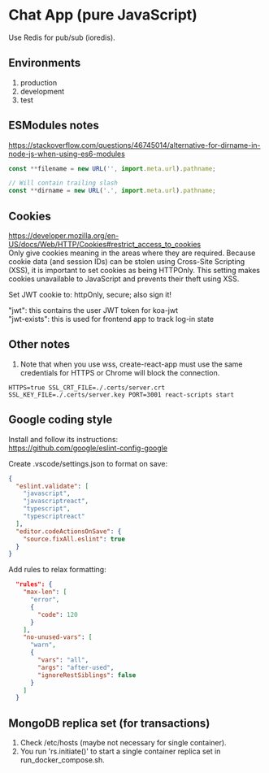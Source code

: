 # Chat App (pure JavaScript)

Use Redis for pub/sub (ioredis).

## Environments

1. production
2. development
3. test

## ESModules notes

https://stackoverflow.com/questions/46745014/alternative-for-dirname-in-node-js-when-using-es6-modules

```js
const **filename = new URL('', import.meta.url).pathname;

// Will contain trailing slash
const **dirname = new URL('.', import.meta.url).pathname;
```

## Cookies

https://developer.mozilla.org/en-US/docs/Web/HTTP/Cookies#restrict_access_to_cookies  
Only give cookies meaning in the areas where they are required. Because cookie
data (and session IDs) can be stolen using Cross-Site Scripting (XSS), it is
important to set cookies as being HTTPOnly. This setting makes cookies
unavailable to JavaScript and prevents their theft using XSS.

Set JWT cookie to: httpOnly, secure; also sign it!

"jwt": this contains the user JWT token for koa-jwt  
"jwt-exists": this is used for frontend app to track log-in state

## Other notes

1. Note that when you use wss, create-react-app must use the same credentials
   for HTTPS or Chrome will block the connection.

```
HTTPS=true SSL_CRT_FILE=./.certs/server.crt SSL_KEY_FILE=./.certs/server.key PORT=3001 react-scripts start
```

## Google coding style

Install and follow its instructions:  
https://github.com/google/eslint-config-google

Create .vscode/settings.json to format on save:

```json
{
  "eslint.validate": [
    "javascript",
    "javascriptreact",
    "typescript",
    "typescriptreact"
  ],
  "editor.codeActionsOnSave": {
    "source.fixAll.eslint": true
  }
}
```

Add rules to relax formatting:

```json
  "rules": {
    "max-len": [
      "error",
      {
        "code": 120
      }
    ],
    "no-unused-vars": [
      "warn",
      {
        "vars": "all",
        "args": "after-used",
        "ignoreRestSiblings": false
      }
    ]
  }
```

## MongoDB replica set (for transactions)

1. Check /etc/hosts (maybe not necessary for single container).
2. You run 'rs.initiate()' to start a single container replica set in
   run_docker_compose.sh.
